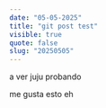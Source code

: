 ```yaml
---
date: "05-05-2025"
title: "git post test"
visible: true
quote: false
slug: "20250505"
---
```


a ver 
juju
probando 

me gusta esto eh